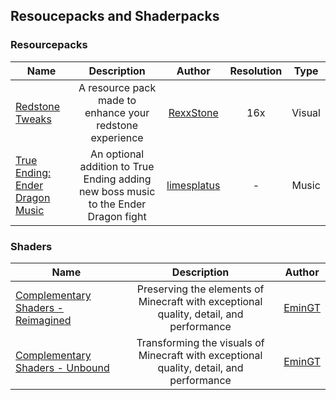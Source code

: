 ## Resoucepacks and Shaderpacks

### Resourcepacks

| Name | Description | Author | Resolution | Type |
| --- | :---: | :---: | :---: | :---: |
| [Redstone Tweaks](https://modrinth.com/resourcepack/redstone-tweaks) | A resource pack made to enhance your redstone experience | [RexxStone](https://modrinth.com/user/RexxStone) | 16x | Visual |
| [True Ending: Ender Dragon Music](https://modrinth.com/resourcepack/true-ending-ender-dragon-music) | An optional addition to True Ending adding new boss music to the Ender Dragon fight | [limesplatus](https://modrinth.com/user/limesplatus) | - | Music |

### Shaders

| Name | Description | Author |
| --- | :---: | :---: |
| [Complementary Shaders - Reimagined](https://modrinth.com/shader/complementary-reimagined) | Preserving the elements of Minecraft with exceptional quality, detail, and performance | [EminGT](https://github.com/ComplementaryDevelopment) |
| [Complementary Shaders - Unbound](https://modrinth.com/shader/complementary-unbound) | Transforming the visuals of Minecraft with exceptional quality, detail, and performance | [EminGT](https://github.com/ComplementaryDevelopment) |
